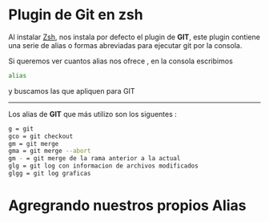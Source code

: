 # Plugin de Git en zsh

Al instalar [Zsh](https://ohmyz.sh), nos instala por defecto el plugin de **GIT**, este plugin contiene una serie de alias o formas abreviadas para ejecutar git por la consola.

Si queremos ver cuantos alias nos ofrece , en la consola escribimos

```bash
alias
```

y buscamos las que apliquen para GIT

---

Los alias de **GIT** que más utilizo son los siguentes :

```bash
g = git
gco = git checkout
gm = git merge
gma = git merge --abort
gm - = git merge de la rama anterior a la actual
glg = git log con informacion de archivos modificados
glgg = git log graficas
```

# Agregrando nuestros propios Alias
